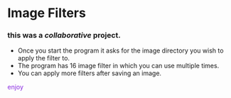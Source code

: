 <h1>Image Filters</h1>
<h3>this was a <em>collaborative</em> project.</h3>
<ul>
  <li>Once you start the program it asks for the image directory you wish to apply the filter to.</li>
  <li>The program has 16 image filter in which you can use multiple times.</li>
  <li>You can apply more filters after saving an image.</li>
</ul>
<span style="color:blueviolet;">enjoy</span>
